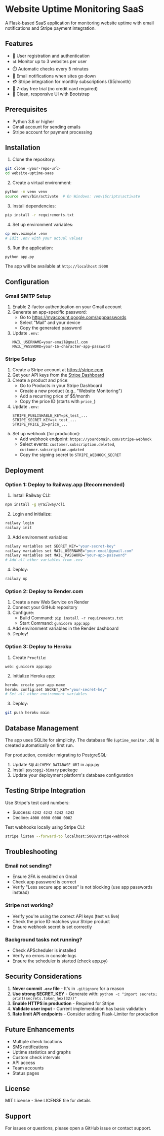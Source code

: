 # Website Uptime Monitoring SaaS

A Flask-based SaaS application for monitoring website uptime with email notifications and Stripe payment integration.

## Features

- 🔐 User registration and authentication
- 📊 Monitor up to 3 websites per user
- ⏱️ Automatic checks every 5 minutes
- 📧 Email notifications when sites go down
- 💳 Stripe integration for monthly subscriptions ($5/month)
- 🎁 7-day free trial (no credit card required)
- 🎨 Clean, responsive UI with Bootstrap

## Prerequisites

- Python 3.8 or higher
- Gmail account for sending emails
- Stripe account for payment processing

## Installation

1. Clone the repository:
```bash
git clone <your-repo-url>
cd website-uptime-saas
```

2. Create a virtual environment:
```bash
python -m venv venv
source venv/bin/activate  # On Windows: venv\Scripts\activate
```

3. Install dependencies:
```bash
pip install -r requirements.txt
```

4. Set up environment variables:
```bash
cp env.example .env
# Edit .env with your actual values
```

5. Run the application:
```bash
python app.py
```

The app will be available at `http://localhost:5000`

## Configuration

### Gmail SMTP Setup

1. Enable 2-factor authentication on your Gmail account
2. Generate an app-specific password:
   - Go to https://myaccount.google.com/apppasswords
   - Select "Mail" and your device
   - Copy the generated password
3. Update `.env`:
   ```
   MAIL_USERNAME=your-email@gmail.com
   MAIL_PASSWORD=your-16-character-app-password
   ```

### Stripe Setup

1. Create a Stripe account at https://stripe.com
2. Get your API keys from the [Stripe Dashboard](https://dashboard.stripe.com/apikeys)
3. Create a product and price:
   - Go to Products in your Stripe Dashboard
   - Create a new product (e.g., "Website Monitoring")
   - Add a recurring price of $5/month
   - Copy the price ID (starts with `price_`)
4. Update `.env`:
   ```
   STRIPE_PUBLISHABLE_KEY=pk_test_...
   STRIPE_SECRET_KEY=sk_test_...
   STRIPE_PRICE_ID=price_...
   ```
5. Set up webhook (for production):
   - Add webhook endpoint: `https://yourdomain.com/stripe-webhook`
   - Select events: `customer.subscription.deleted`, `customer.subscription.updated`
   - Copy the signing secret to `STRIPE_WEBHOOK_SECRET`

## Deployment

### Option 1: Deploy to Railway.app (Recommended)

1. Install Railway CLI:
```bash
npm install -g @railway/cli
```

2. Login and initialize:
```bash
railway login
railway init
```

3. Add environment variables:
```bash
railway variables set SECRET_KEY="your-secret-key"
railway variables set MAIL_USERNAME="your-email@gmail.com"
railway variables set MAIL_PASSWORD="your-app-password"
# Add all other variables from .env
```

4. Deploy:
```bash
railway up
```

### Option 2: Deploy to Render.com

1. Create a new Web Service on Render
2. Connect your GitHub repository
3. Configure:
   - Build Command: `pip install -r requirements.txt`
   - Start Command: `gunicorn app:app`
4. Add environment variables in the Render dashboard
5. Deploy!

### Option 3: Deploy to Heroku

1. Create `Procfile`:
```
web: gunicorn app:app
```

2. Initialize Heroku app:
```bash
heroku create your-app-name
heroku config:set SECRET_KEY="your-secret-key"
# Set all other environment variables
```

3. Deploy:
```bash
git push heroku main
```

## Database Management

The app uses SQLite for simplicity. The database file (`uptime_monitor.db`) is created automatically on first run.

For production, consider migrating to PostgreSQL:
1. Update `SQLALCHEMY_DATABASE_URI` in app.py
2. Install `psycopg2-binary` package
3. Update your deployment platform's database configuration

## Testing Stripe Integration

Use Stripe's test card numbers:
- Success: `4242 4242 4242 4242`
- Decline: `4000 0000 0000 0002`

Test webhooks locally using Stripe CLI:
```bash
stripe listen --forward-to localhost:5000/stripe-webhook
```

## Troubleshooting

### Email not sending?
- Ensure 2FA is enabled on Gmail
- Check app password is correct
- Verify "Less secure app access" is not blocking (use app passwords instead)

### Stripe not working?
- Verify you're using the correct API keys (test vs live)
- Check the price ID matches your Stripe product
- Ensure webhook secret is set correctly

### Background tasks not running?
- Check APScheduler is installed
- Verify no errors in console logs
- Ensure the scheduler is started (check app.py)

## Security Considerations

1. **Never commit `.env` file** - It's in `.gitignore` for a reason
2. **Use strong SECRET_KEY** - Generate with: `python -c "import secrets; print(secrets.token_hex(32))"`
3. **Enable HTTPS in production** - Required for Stripe
4. **Validate user input** - Current implementation has basic validation
5. **Rate limit API endpoints** - Consider adding Flask-Limiter for production

## Future Enhancements

- Multiple check locations
- SMS notifications
- Uptime statistics and graphs
- Custom check intervals
- API access
- Team accounts
- Status pages

## License

MIT License - See LICENSE file for details

## Support

For issues or questions, please open a GitHub issue or contact support. 